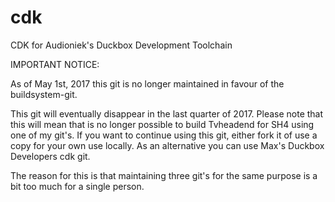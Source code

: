 cdk
===

CDK for Audioniek's Duckbox Development Toolchain

IMPORTANT NOTICE:

As of May 1st, 2017 this git is no longer maintained in favour of the buildsystem-git.

This git will eventually disappear in the last quarter of 2017. Please note that this will mean that is no longer possible to build Tvheadend for SH4 using one of my git's.
If you want to continue using this git, either fork it of use a copy for your own use locally.
As an alternative you can use Max's Duckbox Developers cdk git.

The reason for this is that maintaining three git's for the same purpose is a bit too much for a single person.


